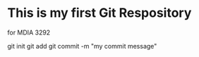 # This is my first Git Respository
for MDIA 3292

git init
git add <filename>
git commit -m "my commit message"